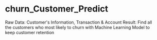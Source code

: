 # churn_Customer_Predict

Raw Data: Customer's Information, Transaction & Account
Result: Find all the customers who most likely to churn with Machine Learning Model to keep customer retention
